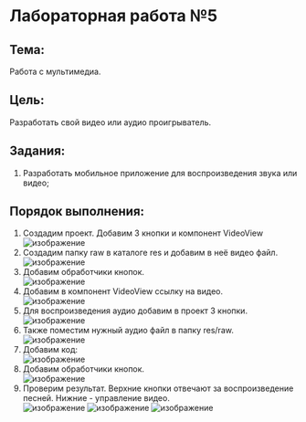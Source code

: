# Лабораторная работа №5
## Тема:
Работа с мультимедиа.
## Цель:
Разработать свой видео или аудио проигрыватель.
## Задания:
1.	Разработать мобильное приложение для воспроизведения звука или видео;
## Порядок выполнения:
1. Создадим проект. Добавим 3 кнопки и компонент VideoView  
![изображение](https://user-images.githubusercontent.com/79984303/134461670-f640f785-2cfe-4316-9437-b48f4d74cc7d.png)  
2. Создадим папку raw в каталоге res и добавим в неё видео файл.  
![изображение](https://user-images.githubusercontent.com/79984303/134461862-7e7ad146-d2e3-4589-93e5-26c27066986c.png)  
3. Добавим обработчики кнопок.  
![изображение](https://i.imgur.com/lESUOWp.png)  
4. Добавим в компонент VideoView ссылку на видео.  
![изображение](https://user-images.githubusercontent.com/79984303/134462052-036544a4-0f66-4431-a0e1-9333cc98fdbc.png)  
5. Для воспроизведения аудио добавим в проект 3 кнопки.  
![изображение](https://i.imgur.com/zw5UcDR.png)  
6. Также поместим нужный аудио файл в папку res/raw.  
![изображение](https://user-images.githubusercontent.com/79984303/134464803-37acdac9-554c-44e2-a0ce-364c9eccbd63.png)  
7. Добавим код:  
![изображение](https://i.imgur.com/qqc2eaj.png)  
8. Добавим обработчики кнопок.  
![изображение](https://i.imgur.com/0XKl1hM.png)  
9. Проверим результат. Верхние кнопки отвечают за воспроизведение песней. Нижние - управление видео.  
![изображение](https://i.imgur.com/DF5GhXH.png)
![изображение](https://i.imgur.com/vgYnKFy.png)
![изображение](https://i.imgur.com/gjW4K01.png)
